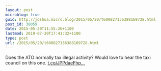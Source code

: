 ```yaml
---
layout: post
microblog: true
guid: http://joshua.micro.blog/2015/05/20/t600827136388169728.html
post_id: 38059
date: 2015-05-20T11:55:26+1100
lastmod: 2019-07-30T17:41:32+1100
type: post
url: /2015/05/20/t600827136388169728.html
---
```

Does the ATO normally tax illegal activity? Would love to hear the taxi council on this one. [t.co/JPPdaeFhp...](http://t.co/JPPdaeFhpx)
